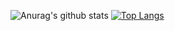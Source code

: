 ![Anurag's github stats](https://github-readme-stats.vercel.app/api?username=a-edwaar&count_private=true)
[![Top Langs](https://github-readme-stats.vercel.app/api/top-langs/?username=a-edwaar&layout=compact)](https://github.com/anuraghazra/github-readme-stats)

<!--
**a-edwaar/a-edwaar** is a ✨ _special_ ✨ repository because its `README.md` (this file) appears on your GitHub profile.

Here are some ideas to get you started:

- 🔭 I’m currently working on ...
- 🌱 I’m currently learning ...
- 👯 I’m looking to collaborate on ...
- 🤔 I’m looking for help with ...
- 💬 Ask me about ...
- 📫 How to reach me: ...
- 😄 Pronouns: ...
- ⚡ Fun fact: ...
-->
